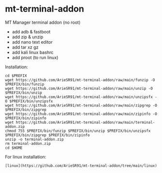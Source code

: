# mt-terminal-addon
MT Manager terminal addon (no root)

+ add adb & fastboot
+ add zip & unzip
+ add nano text editor
+ add tar xz gz
+ add kali linux bashrc
+ add proot (to run linux)

Installation:
```
cd $PREFIX
wget https://github.com/ArieSR91/mt-terminal-addon/raw/main/funzip -O $PREFIX/bin/funzip
wget https://github.com/ArieSR91/mt-terminal-addon/raw/main/unzip -O $PREFIX/bin/unzip
wget https://github.com/ArieSR91/mt-terminal-addon/raw/main/unzipsfx -O $PREFIX/bin/unzipsfx
wget https://github.com/ArieSR91/mt-terminal-addon/raw/main/zipgrep -O $PREFIX/bin/zipgrep
wget https://github.com/ArieSR91/mt-terminal-addon/raw/main/zipinfo -O $PREFIX/bin/zipinfo
wget https://github.com/ArieSR91/mt-terminal-addon/raw/main/terminal-addon.zip
chmod 755 $PREFIX/bin/funzip $PREFIX/bin/unzip $PREFIX/bin/unzipsfx $PREFIX/bin/zipgrep $PREFIX/bin/zipinfo
unzip -o terminal-addon.zip
rm terminal-addon.zip
cd $HOME
```

For linux installation:
```
[linux](https://github.com/ArieSR91/mt-terminal-addon/tree/main/linux)
```

